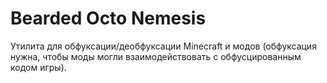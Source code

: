 # Bearded Octo Nemesis
Утилита для обфуксации/деобфуксации Minecraft и модов (обфуксация нужна, чтобы моды могли взаимодействовать с обфусцированным кодом игры).
